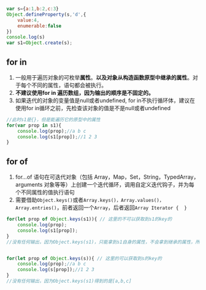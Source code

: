 ```js
var s={a:1,b:2,c:3}
Object.defineProperty(s,'d',{
    value:4,
    enumerable:false
})
console.log(s)
var s1=Object.create(s);
```

## for in

1. 一般用于遍历对象的可枚举**属性**。**以及对象从构造函数原型中继承的属性**。对于每个不同的属性，语句都会被执行。
2. **不建议使用for in 遍历数组，因为输出的顺序是不固定的。**
3. 如果迭代的对象的变量值是null或者undefined, for in不执行循环体，建议在使用for in循环之前，先检查该对象的值是不是null或者undefined

```js
//此时s1是{}，但是能遍历它的原型中的属性
for(var prop in s1){
    console.log(prop);//a b c
    console.log(s1[prop]);//1 2 3
}
```

## for of

1. for…of 语句在可迭代对象（包括 Array，Map，Set，String，TypedArray，arguments 对象等等）上创建一个迭代循环，调用自定义迭代钩子，并为每个不同属性的值执行语句
2. 需要借助`Object.keys()`或者`Array.keys()，Array.values()，Array.entries()`，前者返回一个`Array`，后者返回`Array Iterator {  }`

```js
for(let prop of Object.keys(s1)){ // 这里的不可以获取到s1的key的
    console.log(prop);
    console.log(s1[prop]);
}
//没有任何输出，因为Object.keys(s1)，只能拿到s1自身的属性，不会拿到继承的属性，所以得到的是空数组


for(let prop of Object.keys(s)){ // 这里的可以获取到s的key的
    console.log(prop);//a b c
    console.log(s[prop]);//1 2 3
}
//没有任何输出，因为Object.keys(s1)得到的是[a,b,c]

```

